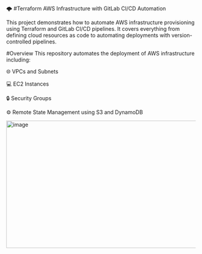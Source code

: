 🌩️ #Terraform AWS Infrastructure with GitLab CI/CD Automation

This project demonstrates how to automate AWS infrastructure provisioning using Terraform and GitLab CI/CD pipelines.
It covers everything from defining cloud resources as code to automating deployments with version-controlled pipelines.


#Overview
This repository automates the deployment of AWS infrastructure including:

🌐 VPCs and Subnets

💻 EC2 Instances

🔒 Security Groups

⚙️ Remote State Management using S3 and DynamoDB

<img width="1253" height="338" alt="image" src="https://github.com/user-attachments/assets/ea22333f-1bbe-4692-a647-8ef8e79bb265" />


